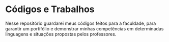 # Códigos e Trabalhos
Nesse repositório guardarei meus códigos feitos para a faculdade, para garantir um portifólio e demonstrar minhas competências em determinadas linguagens e situações propostas pelos professores.
